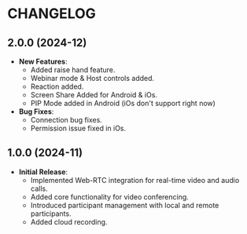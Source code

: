 # CHANGELOG

## 2.0.0 (2024-12)

- **New Features**:
  - Added raise hand feature.
  - Webinar mode & Host controls added.
  - Reaction added.
  - Screen Share Added for Android & iOs.
  - PIP Mode added in Android (iOs don't support right now)
- **Bug Fixes**:
  - Connection bug fixes.
  - Permission issue fixed in iOs.
  
## 1.0.0 (2024-11)

- **Initial Release**:
    - Implemented Web-RTC integration for real-time video and audio calls.
    - Added core functionality for video conferencing.
    - Introduced participant management with local and remote participants.
    - Added cloud recording.